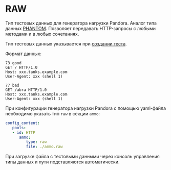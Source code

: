 # RAW

Тип тестовых данных для генератора нагрузки Pandora. Аналог типа данных [PHANTOM](phantom.md). Позволяет передавать HTTP-запросы с любыми методами и в любых сочетаниях.

Тип тестовых данных указывается при [создании теста](../../operations/create-test-bucket.md#create-test).

Формат данных:

```http
73 good
GET / HTTP/1.0
Host: xxx.tanks.example.com
User-Agent: xxx (shell 1)

77 bad
GET /abra HTTP/1.0
Host: xxx.tanks.example.com
User-Agent: xxx (shell 1)
```

При конфигурации генератора нагрузки Pandora с помощью yaml-файла необходимо указать тип `raw` в секции `ammo`:

```yaml
config_content:
   pools:
   - id: HTTP
      ammo:
         type: raw
         file: ./ammo.raw
```

При загрузке файла с тестовыми данными через консоль управления типы данных и пути подставляются автоматически.